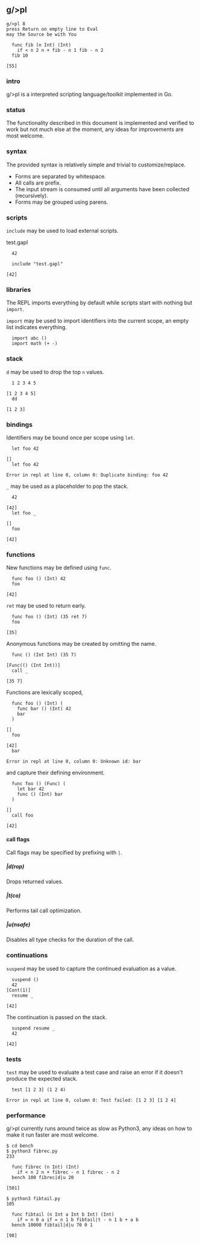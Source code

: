 ## g/>pl

```
g/>pl 8
press Return on empty line to Eval
may the Source be with You

  func fib (n Int) (Int) 
    if < n 2 n + fib - n 1 fib - n 2
  fib 10

[55]
```

### intro
g/>pl is a interpreted scripting language/toolkit implemented in Go.

### status
The functionality described in this document is implemented and verified to work but not much else at the moment, any ideas for improvements are most welcome.

### syntax
The provided syntax is relatively simple and trivial to customize/replace.

- Forms are separated by whitespace.
- All calls are prefix.
- The input stream is consumed until all arguments have been collected (recursively).
- Forms may be grouped using parens.

### scripts
`include` may be used to load external scripts.

test.gapl
```
  42
```
```
  include "test.gapl"

[42]
```

### libraries
The REPL imports everything by default while scripts start with nothing but `import`.

`import` may be used to import identifiers into the current scope, an empty list indicates everything.

```
  import abc ()
  import math (+ -)
```

### stack
`d` may be used to drop the top `n` values.

```
  1 2 3 4 5

[1 2 3 4 5]
  dd

[1 2 3]
```

### bindings
Identifiers may be bound once per scope using `let`.

```
  let foo 42

[]
  let foo 42

Error in repl at line 0, column 0: Duplicate binding: foo 42
```

`_` may be used as a placeholder to pop the stack.

```
  42

[42]
  let foo _

[]
  foo

[42]
```

### functions
New functions may be defined using `func`.

```
  func foo () (Int) 42
  foo

[42]
```

`ret` may be used to return early.

```
  func foo () (Int) (35 ret 7)
  foo

[35]
```

Anonymous functions may be created by omitting the name.

```
  func () (Int Int) (35 7)

[Func(() (Int Int))]
  call _

[35 7]
```

Functions are lexically scoped,

```
  func foo () (Int) (
    func bar () (Int) 42
    bar
  )

[]
  foo

[42]
  bar

Error in repl at line 0, column 0: Unknown id: bar
```

and capture their defining environment.

```
  func foo () (Func) (
    let bar 42
    func () (Int) bar
  )

[]
  call foo

[42]
```

#### call flags
Call flags may be specified by prefixing with `|`.

##### |d(rop)
Drops returned values.

##### |t(co)
Performs tail call optimization.

##### |u(nsafe)
Disables all type checks for the duration of the call.

### continuations
`suspend` may be used to capture the continued evaluation as a value.

```
  suspend ()
  42
[Cont(1)]
  resume _

[42]
```

The continuation is passed on the stack.

```
  suspend resume _
  42

[42]
```

### tests
`test` may be used to evaluate a test case and raise an error if it doesn't produce the expected stack.

```
  test [1 2 3] (1 2 4)

Error in repl at line 0, column 0: Test failed: [1 2 3] [1 2 4]
```

### performance
g/>pl currently runs around twice as slow as Python3, any ideas on how to make it run faster are most welcome.

```
$ cd bench
$ python3 fibrec.py
233
```

```
  func fibrec (n Int) (Int) 
    if < n 2 n + fibrec - n 1 fibrec - n 2
  bench 100 fibrec|d|u 20

[501]
```

```
$ python3 fibtail.py
105
```

```
  func fibtail (n Int a Int b Int) (Int)
    if = n 0 a if = n 1 b fibtail|t - n 1 b + a b
  bench 10000 fibtail|d|u 70 0 1

[98]
```